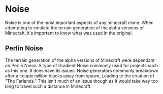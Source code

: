 # Noise

Noise is one of the most important aspects of any minecraft clone. When attempting to emulate the terrain generation of the alpha versions of Minecraft, it's important to know what was used in the original.

## Perlin Noise

The terrain generation of the alpha versions of Minecraft were dependant on Perlin Noise. A type of Gradient Noise commonly used for projects such as this one. It does have its issues. Noise generators commonly breakdown after a couple million blocks away from spawn, Leading to the creation of "The Farlands." This isn't much of an issue though as it would take way too long to travel such a distance in Minecraft.

<img url="https://miro.medium.com/max/4096/1*vs239SecVBaB4HvLsZ8O5Q.png">

<br/>

<img url="https://staticg.sportskeeda.com/editor/2022/05/eae19-16522256733273-1920.jpg">
